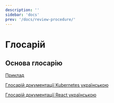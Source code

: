 ```yaml
---
description: ''
sidebar: 'docs'
prev: '/docs/review-procedure/'
---
```


# Глосарій

## Основа глосарію

[Приклад](https://github.com/IhorHordiichuk/Dictionary) 

[Глосарій документації Kubernetes українською](https://kubernetes.io/uk/docs/contribute/localization_uk/)

[Глосарій документації React українською](https://uk.reactjs.org/docs/glossary.html)